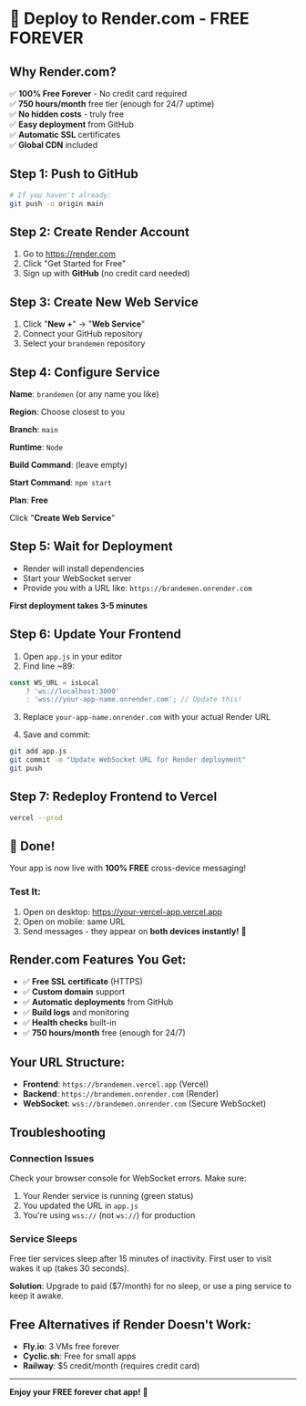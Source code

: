 # 🚀 Deploy to Render.com - FREE FOREVER

## Why Render.com?

✅ **100% Free Forever** - No credit card required  
✅ **750 hours/month** free tier (enough for 24/7 uptime)  
✅ **No hidden costs** - truly free  
✅ **Easy deployment** from GitHub  
✅ **Automatic SSL** certificates  
✅ **Global CDN** included  

## Step 1: Push to GitHub

```bash
# If you haven't already:
git push -u origin main
```

## Step 2: Create Render Account

1. Go to https://render.com
2. Click "Get Started for Free"
3. Sign up with **GitHub** (no credit card needed)

## Step 3: Create New Web Service

1. Click "**New +**" → "**Web Service**"
2. Connect your GitHub repository
3. Select your `brandemen` repository

## Step 4: Configure Service

**Name**: `brandemen` (or any name you like)

**Region**: Choose closest to you

**Branch**: `main`

**Runtime**: `Node`

**Build Command**: (leave empty)

**Start Command**: `npm start`

**Plan**: **Free**

Click "**Create Web Service**"

## Step 5: Wait for Deployment

- Render will install dependencies
- Start your WebSocket server
- Provide you with a URL like: `https://brandemen.onrender.com`

**First deployment takes 3-5 minutes**

## Step 6: Update Your Frontend

1. Open `app.js` in your editor
2. Find line ~89:
```javascript
const WS_URL = isLocal 
    ? 'ws://localhost:3000'
    : 'wss://your-app-name.onrender.com'; // Update this!
```

3. Replace `your-app-name.onrender.com` with your actual Render URL

4. Save and commit:
```bash
git add app.js
git commit -m "Update WebSocket URL for Render deployment"
git push
```

## Step 7: Redeploy Frontend to Vercel

```bash
vercel --prod
```

## 🎉 Done!

Your app is now live with **100% FREE** cross-device messaging!

### Test It:
1. Open on desktop: https://your-vercel-app.vercel.app
2. Open on mobile: same URL
3. Send messages - they appear on **both devices instantly!** 💫

## Render.com Features You Get:

- ✅ **Free SSL certificate** (HTTPS)
- ✅ **Custom domain** support
- ✅ **Automatic deployments** from GitHub
- ✅ **Build logs** and monitoring
- ✅ **Health checks** built-in
- ✅ **750 hours/month** free (enough for 24/7)

## Your URL Structure:

- **Frontend**: `https://brandemen.vercel.app` (Vercel)
- **Backend**: `https://brandemen.onrender.com` (Render)
- **WebSocket**: `wss://brandemen.onrender.com` (Secure WebSocket)

## Troubleshooting

### Connection Issues

Check your browser console for WebSocket errors. Make sure:
1. Your Render service is running (green status)
2. You updated the URL in `app.js`
3. You're using `wss://` (not `ws://`) for production

### Service Sleeps

Free tier services sleep after 15 minutes of inactivity. First user to visit wakes it up (takes 30 seconds).

**Solution**: Upgrade to paid ($7/month) for no sleep, or use a ping service to keep it awake.

## Free Alternatives if Render Doesn't Work:

- **Fly.io**: 3 VMs free forever
- **Cyclic.sh**: Free for small apps
- **Railway**: $5 credit/month (requires credit card)

---

**Enjoy your FREE forever chat app!** 🚀
